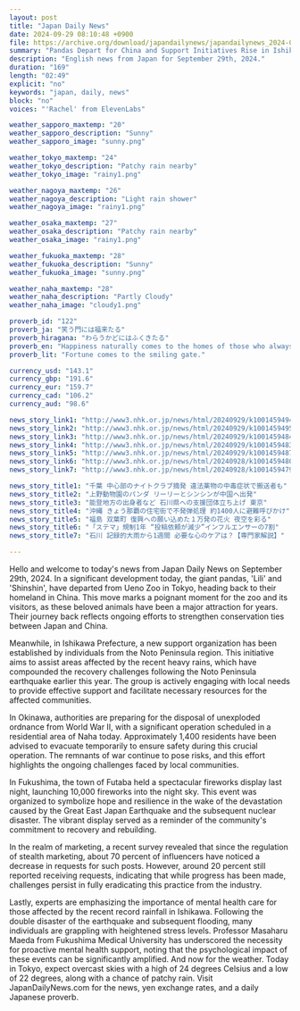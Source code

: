 ```yaml
---
layout: post
title: "Japan Daily News"
date: 2024-09-29 08:10:48 +0900
file: https://archive.org/download/japandailynews/japandailynews_2024-09-29.mp3
summary: "Pandas Depart for China and Support Initiatives Rise in Ishikawa after Disasters, & more…"
description: "English news from Japan for September 29th, 2024."
duration: "169"
length: "02:49"
explicit: "no"
keywords: "japan, daily, news"
block: "no"
voices: "'Rachel' from ElevenLabs"

weather_sapporo_maxtemp: "20"
weather_sapporo_description: "Sunny"
weather_sapporo_image: "sunny.png"

weather_tokyo_maxtemp: "24"
weather_tokyo_description: "Patchy rain nearby"
weather_tokyo_image: "rainy1.png"

weather_nagoya_maxtemp: "26"
weather_nagoya_description: "Light rain shower"
weather_nagoya_image: "rainy1.png"

weather_osaka_maxtemp: "27"
weather_osaka_description: "Patchy rain nearby"
weather_osaka_image: "rainy1.png"

weather_fukuoka_maxtemp: "28"
weather_fukuoka_description: "Sunny"
weather_fukuoka_image: "sunny.png"

weather_naha_maxtemp: "28"
weather_naha_description: "Partly Cloudy"
weather_naha_image: "cloudy1.png"

proverb_id: "122"
proverb_ja: "笑う門には福来たる"
proverb_hiragana: "わらうかどにはふくきたる"
proverb_en: "Happiness naturally comes to the homes of those who always live cheerfully and brightly."
proverb_lit: "Fortune comes to the smiling gate."

currency_usd: "143.1"
currency_gbp: "191.6"
currency_eur: "159.7"
currency_cad: "106.2"
currency_aud: "98.6"

news_story_link1: "http://www3.nhk.or.jp/news/html/20240929/k10014594941000.html"
news_story_link2: "http://www3.nhk.or.jp/news/html/20240929/k10014594951000.html"
news_story_link3: "http://www3.nhk.or.jp/news/html/20240929/k10014594841000.html"
news_story_link4: "http://www3.nhk.or.jp/news/html/20240929/k10014594831000.html"
news_story_link5: "http://www3.nhk.or.jp/news/html/20240929/k10014594871000.html"
news_story_link6: "http://www3.nhk.or.jp/news/html/20240928/k10014594801000.html"
news_story_link7: "http://www3.nhk.or.jp/news/html/20240928/k10014594791000.html"

news_story_title1: "千葉 中心部のナイトクラブ摘発 違法薬物の中毒症状で搬送者も"
news_story_title2: "上野動物園のパンダ リーリーとシンシンが中国へ出発"
news_story_title3: "能登地方の出身者など 石川県への支援団体立ち上げ 東京"
news_story_title4: "沖縄 きょう那覇の住宅街で不発弾処理 約1400人に避難呼びかけ"
news_story_title5: "福島 双葉町 復興への願い込めた１万発の花火 夜空を彩る"
news_story_title6: "「ステマ」規制1年 “投稿依頼が減少”インフルエンサーの7割"
news_story_title7: "石川 記録的大雨から1週間 必要な心のケアは？【専門家解説】"

---
```


Hello and welcome to today's news from Japan Daily News on September 29th, 2024. In a significant development today, the giant pandas, 'Lili' and 'Shinshin', have departed from Ueno Zoo in Tokyo, heading back to their homeland in China. This move marks a poignant moment for the zoo and its visitors, as these beloved animals have been a major attraction for years. Their journey back reflects ongoing efforts to strengthen conservation ties between Japan and China.

Meanwhile, in Ishikawa Prefecture, a new support organization has been established by individuals from the Noto Peninsula region. This initiative aims to assist areas affected by the recent heavy rains, which have compounded the recovery challenges following the Noto Peninsula earthquake earlier this year. The group is actively engaging with local needs to provide effective support and facilitate necessary resources for the affected communities.

In Okinawa, authorities are preparing for the disposal of unexploded ordnance from World War II, with a significant operation scheduled in a residential area of Naha today. Approximately 1,400 residents have been advised to evacuate temporarily to ensure safety during this crucial operation. The remnants of war continue to pose risks, and this effort highlights the ongoing challenges faced by local communities.

In Fukushima, the town of Futaba held a spectacular fireworks display last night, launching 10,000 fireworks into the night sky. This event was organized to symbolize hope and resilience in the wake of the devastation caused by the Great East Japan Earthquake and the subsequent nuclear disaster. The vibrant display served as a reminder of the community's commitment to recovery and rebuilding.

In the realm of marketing, a recent survey revealed that since the regulation of stealth marketing, about 70 percent of influencers have noticed a decrease in requests for such posts. However, around 20 percent still reported receiving requests, indicating that while progress has been made, challenges persist in fully eradicating this practice from the industry.

Lastly, experts are emphasizing the importance of mental health care for those affected by the recent record rainfall in Ishikawa. Following the double disaster of the earthquake and subsequent flooding, many individuals are grappling with heightened stress levels. Professor Masaharu Maeda from Fukushima Medical University has underscored the necessity for proactive mental health support, noting that the psychological impact of these events can be significantly amplified. And now for the weather. Today in Tokyo, expect overcast skies with a high of 24 degrees Celsius and a low of 22 degrees, along with a chance of patchy rain.  Visit JapanDailyNews.com for the news, yen exchange rates, and a daily Japanese proverb.
